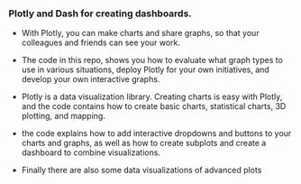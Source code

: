 ### Plotly and Dash for creating dashboards.

- With Plotly, you can make charts and share graphs, so that your colleagues and friends can see your work.

- The code in this repo, shows you how to evaluate what graph types to use in various situations, deploy Plotly for your own initiatives, and develop your own interactive graphs.

- Plotly is a data visualization library. Creating charts is easy with Plotly, and the code contains how to create basic charts, statistical charts, 3D plotting, and mapping.

- the code explains how to add interactive dropdowns and buttons to your charts and graphs, as well as how to create subplots and create a dashboard to combine visualizations.

- Finally there are also some data visualizations of advanced plots 
